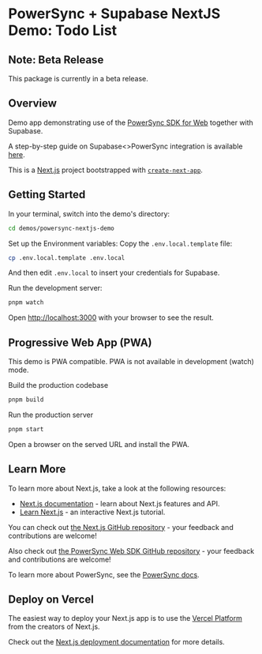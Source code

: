 # PowerSync + Supabase NextJS Demo: Todo List 

## Note: Beta Release

This package is currently in a beta release.

## Overview

Demo app demonstrating use of the [PowerSync SDK for Web](https://www.npmjs.com/package/@journeyapps/powersync-sdk-web) together with Supabase.

A step-by-step guide on Supabase<>PowerSync integration is available [here](https://docs.powersync.co/integration-guides/supabase).

This is a [Next.js](https://nextjs.org/) project bootstrapped with [`create-next-app`](https://github.com/vercel/next.js/tree/canary/packages/create-next-app).

## Getting Started


In your terminal, switch into the demo's directory:

```bash
cd demos/powersync-nextjs-demo
```

Set up the Environment variables: Copy the `.env.local.template` file:

```bash
cp .env.local.template .env.local
```

And then edit `.env.local` to insert your credentials for Supabase.

Run the development server:

```bash
pnpm watch
```

Open [http://localhost:3000](http://localhost:3000) with your browser to see the result.

## Progressive Web App (PWA)
This demo is PWA compatible. PWA is not available in development (watch) mode.

Build the production codebase

```bash
pnpm build
```

Run the production server

```bash
pnpm start
```

Open a browser on the served URL and install the PWA.

## Learn More

To learn more about Next.js, take a look at the following resources:

- [Next.js documentation](https://nextjs.org/docs) - learn about Next.js features and API.
- [Learn Next.js](https://nextjs.org/learn) - an interactive Next.js tutorial.

You can check out [the Next.js GitHub repository](https://github.com/vercel/next.js/) - your feedback and contributions are welcome!

Also check out [the PowerSync Web SDK GitHub repository](https://github.com/powersync-ja/powersync-web-sdk) - your feedback and contributions are welcome!

To learn more about PowerSync, see the [PowerSync docs](https://docs.powersync.com).

## Deploy on Vercel

The easiest way to deploy your Next.js app is to use the [Vercel Platform](https://vercel.com/new?utm_medium=default-template&filter=next.js&utm_source=create-next-app&utm_campaign=create-next-app-readme) from the creators of Next.js.

Check out the [Next.js deployment documentation](https://nextjs.org/docs/deployment) for more details.
